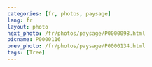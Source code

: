 ```yaml
---
categories: [fr, photos, paysage]
lang: fr
layout: photo
next_photo: /fr/photos/paysage/P0000098.html
picname: P0000116
prev_photo: /fr/photos/paysage/P0000134.html
tags: [Tree]
---
```

